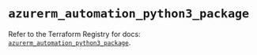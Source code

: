 # `azurerm_automation_python3_package`

Refer to the Terraform Registry for docs: [`azurerm_automation_python3_package`](https://registry.terraform.io/providers/hashicorp/azurerm/4.50.0/docs/resources/automation_python3_package).
